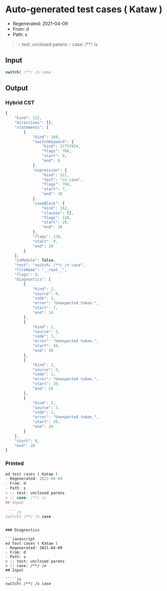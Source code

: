 # Auto-generated test cases ( Kataw )
- Regenerated: 2021-04-09
- From: d
- Path: s
> :: test: unclosed parens
> :: case: /**/ /x
## Input

`````js
switch( /**/ /x case
`````

## Output

### Hybrid CST

```javascript
{
    "kind": 122,
    "directives": [],
    "statements": [
        {
            "kind": 160,
            "switchKeyword": {
                "kind": 37757024,
                "flags": 768,
                "start": 0,
                "end": 6
            },
            "expression": {
                "kind": 221,
                "text": "/x case",
                "flags": 768,
                "start": 7,
                "end": 20
            },
            "caseBlock": {
                "kind": 152,
                "clauses": [],
                "flags": 128,
                "start": 20,
                "end": 20
            },
            "flags": 128,
            "start": 0,
            "end": 20
        }
    ],
    "isModule": false,
    "text": "switch( /**/ /x case",
    "fileName": "__root__",
    "flags": 0,
    "diagnostics": [
        {
            "kind": 2,
            "source": 0,
            "code": 1,
            "error": "Unexpected token.",
            "start": 7,
            "end": 14
        },
        {
            "kind": 2,
            "source": 2,
            "code": 1,
            "error": "Unexpected token.",
            "start": 20,
            "end": 20
        },
        {
            "kind": 2,
            "source": 2,
            "code": 1,
            "error": "Unexpected token.",
            "start": 20,
            "end": 20
        },
        {
            "kind": 2,
            "source": 2,
            "code": 1,
            "error": "Unexpected token.",
            "start": 20,
            "end": 20
        }
    ],
    "start": 0,
    "end": 20
}
```

### Printed

```javascript
ed test cases ( Kataw )
- Regenerated: 2021-04-09
- From: d
- Path: s
> :: test: unclosed parens
> :: case: /**/ /x
## Input

`````js
switch( /**/ /x case
`````
```

### Diagnostics

```javascript
ed test cases ( Kataw )
- Regenerated: 2021-04-09
- From: d
- Path: s
> :: test: unclosed parens
> :: case: /**/ /x
## Input

`````js
switch( /**/ /x case
`````
```

